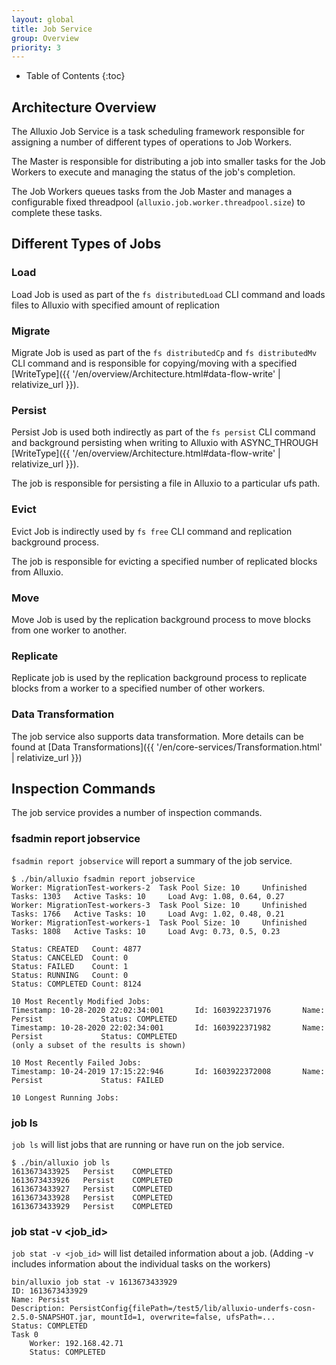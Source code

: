 ```yaml
---
layout: global
title: Job Service
group: Overview
priority: 3
---
```


* Table of Contents
{:toc}

## Architecture Overview

The Alluxio Job Service is a task scheduling framework responsible for assigning a
number of different types of operations to Job Workers. 

The Master is responsible for distributing a job into smaller tasks for the Job Workers
to execute and managing the status of the job's completion.

The Job Workers queues tasks from the Job Master and manages a configurable fixed threadpool 
(`alluxio.job.worker.threadpool.size`) to complete these tasks.

## Different Types of Jobs

### Load

Load Job is used as part of the `fs distributedLoad` CLI command and loads files to Alluxio 
with specified amount of replication

### Migrate

Migrate Job is used as part of the `fs distributedCp` and `fs distributedMv` CLI command and is responsible
for copying/moving with a specified [WriteType]({{ '/en/overview/Architecture.html#data-flow-write' | relativize_url }}). 

### Persist

Persist Job is used both indirectly as part of the `fs persist` CLI command and background 
persisting when writing to Alluxio with ASYNC_THROUGH 
[WriteType]({{ '/en/overview/Architecture.html#data-flow-write' | relativize_url }}).

The job is responsible for persisting a file in Alluxio to a particular ufs path. 

### Evict

Evict Job is indirectly used by `fs free` CLI command and replication background process.

The job is responsible for evicting a specified number of replicated blocks from Alluxio.

### Move

Move Job is used by the replication background process to move blocks from one worker to another.

### Replicate

Replicate job is used by the replication background process to replicate blocks from a worker 
to a specified number of other workers.

### Data Transformation

The job service also supports data transformation. More details can be found at 
[Data Transformations]({{ '/en/core-services/Transformation.html' | relativize_url }})

## Inspection Commands

The job service provides a number of inspection commands.

### fsadmin report jobservice

`fsadmin report jobservice` will report a summary of the job service.

```console
$ ./bin/alluxio fsadmin report jobservice
Worker: MigrationTest-workers-2  Task Pool Size: 10     Unfinished Tasks: 1303   Active Tasks: 10     Load Avg: 1.08, 0.64, 0.27
Worker: MigrationTest-workers-3  Task Pool Size: 10     Unfinished Tasks: 1766   Active Tasks: 10     Load Avg: 1.02, 0.48, 0.21
Worker: MigrationTest-workers-1  Task Pool Size: 10     Unfinished Tasks: 1808   Active Tasks: 10     Load Avg: 0.73, 0.5, 0.23

Status: CREATED   Count: 4877
Status: CANCELED  Count: 0
Status: FAILED    Count: 1
Status: RUNNING   Count: 0
Status: COMPLETED Count: 8124

10 Most Recently Modified Jobs:
Timestamp: 10-28-2020 22:02:34:001       Id: 1603922371976       Name: Persist             Status: COMPLETED
Timestamp: 10-28-2020 22:02:34:001       Id: 1603922371982       Name: Persist             Status: COMPLETED
(only a subset of the results is shown)

10 Most Recently Failed Jobs:
Timestamp: 10-24-2019 17:15:22:946       Id: 1603922372008       Name: Persist             Status: FAILED

10 Longest Running Jobs:
```

### job ls

`job ls` will list jobs that are running or have run on the job service.

```console
$ ./bin/alluxio job ls
1613673433925   Persist    COMPLETED
1613673433926   Persist    COMPLETED
1613673433927   Persist    COMPLETED
1613673433928   Persist    COMPLETED
1613673433929   Persist    COMPLETED
```

### job stat -v <job_id> 

`job stat -v <job_id>` will list detailed information about a job. 
(Adding -v includes information about the individual tasks on the workers)

```console
bin/alluxio job stat -v 1613673433929
ID: 1613673433929
Name: Persist
Description: PersistConfig{filePath=/test5/lib/alluxio-underfs-cosn-2.5.0-SNAPSHOT.jar, mountId=1, overwrite=false, ufsPath=...
Status: COMPLETED
Task 0
	Worker: 192.168.42.71
	Status: COMPLETED
```
